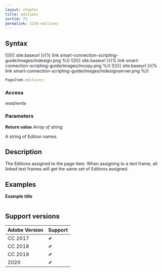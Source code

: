 ```yaml
---
layout: chapter
title: editions
sortid: 75
permalink: 1236-editions
---
```

## Syntax

![]({{ site.baseurl }}{% link smart-connection-scripting-guide/images/indesign.png %}) ![]({{ site.baseurl }}{% link smart-connection-scripting-guide/images/incopy.png %}) ![]({{ site.baseurl }}{% link smart-connection-scripting-guide/images/indesignserver.png %})
```javascript
PageItem.editions;
```

### Access

*read/write*

### Parameters

**Return value** *Array of string*

A string of Edition names.

## Description

The Editions assigned to the page item. When assigning to a text
frame, all linked text frames will get the same set of Editions
assigned.

## Examples

**Example title**

```javascript
```

## Support versions

| Adobe Version | Support |
|---------------|---------|
| CC 2017       | ✔       |
| CC 2018       | ✔       |
| CC 2019       | ✔       |
| 2020          | ✔       |